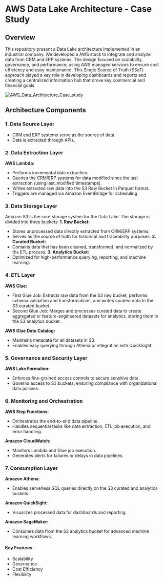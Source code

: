 # AWS Data Lake Architecture - Case Study

## Overview

This repository present a Data Lake architecture implemented in an industrial company. We developed a AWS stack to integrate and analyze data from CRM and ERP systems. The design focused on scalability, governance, and performance, using AWS managed services to ensure cost efficiency and easy maintenance. This Single Source of Truth (SSoT) approach played a key role in developing dashboards and reports and creating a centralized information hub that drove key commercial and financial goals.

![AWS_Data_Architecture_Case_study](https://github.com/user-attachments/assets/a50243bb-dc87-4b5c-98ce-6bb2b4f308ef)

## Architecture Components

### 1. Data Source Layer
- CRM and ERP systems serve as the source of data.
- Data is extracted through APIs.

### 2. Data Extraction Layer

**AWS Lambda:**
- Performs incremental data extraction.
- Queries the CRM/ERP systems for data modified since the last extraction (using last_modified timestamps).
- Writes extracted raw data into the S3 Raw Bucket in Parquet format.
- Triggers are managed via Amazon EventBridge for scheduling.

### 3. Data Storage Layer

Amazon S3 is the core storage system for the Data Lake. The storage is divided into three buckets:
**1. Raw Bucket:**
   - Stores unprocessed data directly extracted from CRM/ERP systems.
   - Serves as the source of truth for historical and traceability purposes.
**2. Curated Bucket:**
   - Contains data that has been cleaned, transformed, and normalized by the ETL process.
**3. Analytics Bucket:**
   - Optimized for high-performance querying, reporting, and machine learning.

### 4. ETL Layer
 
 **AWS Glue:**
 - First Glue Job: Extracts raw data from the S3 raw bucket, performs schema validation and transformations, and writes curated data to the S3 curated bucket.
 - Second Glue Job: Merges and processes curated data to create aggregated or feature-engineered datasets for analytics, storing them in the S3 analytics bucket.

**AWS Glue Data Catalog:**
- Maintains metadata for all datasets in S3.
- Enables easy querying through Athena or integration with QuickSight.

### 5. Governance and Security Layer

**AWS Lake Formation:**
- Enforces fine-grained access controls to secure sensitive data.
- Governs access to S3 buckets, ensuring compliance with organizational data policies.

### 6. Monitoring and Orchestration

**AWS Step Functions:**
- Orchestrates the end-to-end data pipeline.
- Handles sequential tasks like data extraction, ETL job execution, and error handling.

**Amazon CloudWatch:**
- Monitors Lambda and Glue job execution.
- Generates alerts for failures or delays in data pipelines.

### 7. Consumption Layer

**Amazon Athena:**
- Enables serverless SQL queries directly on the S3 curated and analytics buckets.

**Amazon QuickSight:**
- Visualizes processed data for dashboards and reporting.

**Amazon SageMaker:**
- Consumes data from the S3 analytics bucket for advanced machine learning workflows.

#### Key Features
- Scalability
- Governance
- Cost Efficiency
- Flexibility
